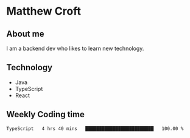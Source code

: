 # Matthew Croft

## About me
I am a backend dev who likes to learn new technology. 

## Technology
- Java
- TypeScript
- React

## Weekly Coding time
<!--START_SECTION:waka-->

```txt
TypeScript   4 hrs 40 mins   █████████████████████████   100.00 %
```

<!--END_SECTION:waka-->
